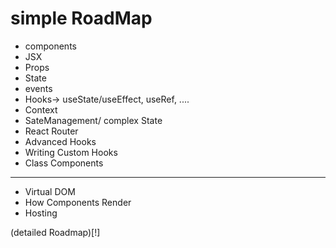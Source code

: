 # simple RoadMap

- components
- JSX
- Props
- State
- events
- Hooks-> useState/useEffect, useRef, ....
- Context
- SateManagement/ complex State
- React Router
- Advanced Hooks
- Writing Custom Hooks
- Class Components
---------------------
- Virtual DOM
- How Components Render
- Hosting

(detailed Roadmap)[!]



